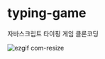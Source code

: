 # typing-game
자바스크립트 타이핑 게임 클론코딩

![ezgif com-resize](https://user-images.githubusercontent.com/107906438/226387598-c5333150-159f-4a50-8861-e659e2704d2c.gif)
